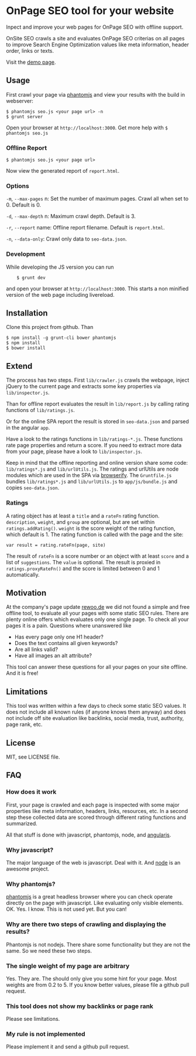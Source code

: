 # OnPage SEO tool for your website

Inpect and improve your web pages for OnPage SEO with offline support.

OnSite SEO crawls a site and evaluates OnPage SEO criterias on all pages to
improve Search Engine Optimization values like meta information, header order,
links or texts.

Visit the [demo page](http://rewoo.github.io/onsite-seo).

## Usage

First crawl your page via [phantomjs](http://phantomjs.org) and view your results
with the build in webserver:

    $ phantomjs seo.js <your page url> -n
    $ grunt server

Open your browser at `http://localhost:3000`. Get more help with `$ phantomjs seo.js`

### Offline Report

    $ phantomjs seo.js <your page url>

Now view the generated report of `report.html`.

### Options

`-m`, `--max-pages` n: Set the number of maximum pages. Crawl all when set to 0. Default is 0.

`-d`, `--max-depth` n: Maximum crawl depth. Default is 3.

`-r`, `--report` name: Offline report filename. Default is `report.html`.

`-n`, `--data-only`: Crawl only data to `seo-data.json`.

### Development

While developing the JS version you can run

		$ grunt dev

and open your browser at `http://localhost:3000`. This starts a non minified version
of the web page including livereload.

## Installation

Clone this project from github. Than

    $ npm install -g grunt-cli bower phantomjs
    $ npm install
    $ bower install

## Extend

The process has two steps. First `lib/crawler.js` crawls the webpage, inject jQuery
to the current page and extracts some key properties via `lib/inspector.js`.

Than for offline report evaluates the result in `lib/report.js` by calling rating
functions of `lib/ratings.js`.

Or for the online SPA report the result is stored in `seo-data.json` and parsed in
the angular `app`.

Have a look to the ratings functions in `lib/ratings-*.js`. These functions rate
page properties and return a score. If you need to extract more data from your
page, please have a look to `lib/inspector.js`.

Keep in mind that the offline reporting and online version share some code:
`lib/ratings*.js` and `lib/urlUtils.js`. The ratings and urlUtils are node modules
which are used in the SPA via [browserify](http://browserify.org/). The
`Gruntfile.js` bundles `lib/ratings*.js` and `lib/urlUtils.js` to `app/js/bundle.js`
and copies `seo-data.json`.

### Ratings

A rating object has at least a `title` and a `rateFn` rating function. `description`,
`weight`, and `group` are optional, but are set within `ratings.addRating()`.
`weight` is the score weight of the rating function, which default is 1. The rating
function is called with the page and the site:

    var result = rating.rateFn(page, site)

The result of `rateFn` is a score number or an object with at least `score` and a list
of `suggestions`. The `value` is optional. The result is proxied in
`ratings.proxyRateFn()` and the score is limited between 0 and 1 automatically.

## Motivation

At the company's page update [rewoo.de](http://rewoo.de) we did not found a
simple and free offline tool, to evaluate all your pages with some static SEO rules.
There are plenty online offers which evaluates only one single page. To check all
your pages it is a pain. Questions where unanswered like

* Has every page only one H1 header?
* Does the text contains all given keywords?
* Are all links valid?
* Have all images an alt attribute?

This tool can answer these questions for all your pages on your site offline. And
it is free!

## Limitations

This tool was written within a few days to check some static SEO values. It does
not include all known rules (if anyone knows them anyway) and does not include
off site evaluation like backlinks, social media, trust, authority, page rank, etc.

## License

MIT, see LICENSE file.

## FAQ

### How does it work

First, your page is crawled and each page is inspected with some major properties
like meta information, headers, links, resources, etc. In a second step these
collected data are scored through different rating functions and summarized.

All that stuff is done with javascript, phantomjs, node, and [angularjs](http://angularjs.org).

### Why javascript?

The major language of the web is javascript. Deal with it. And [node](http://nodejs.org)
is an awesome project.

### Why phantomjs?

[phantomjs](http://phantomjs.org) is a great headless browser where you can check
operate directly on the page with javascript. Like evaluating only visible elements.
OK. Yes. I know. This is not used yet. But you can!

### Why are there two steps of crawling and displaying the results?

Phantomjs is not nodejs. There share some functionality but they are not the same.
So we need these two steps.

### The single weight of my page are arbitrary

Yes. They are. The should only give you some hint for your page. Most weights are
from 0.2 to 5. If you know better values, please file a github pull request.

### This tool does not show my backlinks or page rank

Please see limitations.

### My rule is not implemented

Please implement it and send a github pull request.
